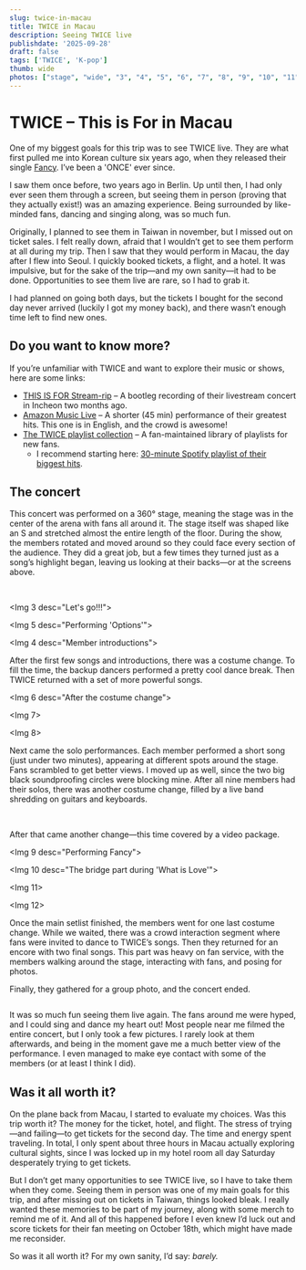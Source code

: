 ```yaml
---
slug: twice-in-macau
title: TWICE in Macau
description: Seeing TWICE live
publishdate: '2025-09-28'
draft: false
tags: ['TWICE', 'K-pop']
thumb: wide
photos: ["stage", "wide", "3", "4", "5", "6", "7", "8", "9", "10", "11", "12", "mina", "nayeon", "end"]
---
```

# TWICE – This is For in Macau

One of my biggest goals for this trip was to see TWICE live. They are what first pulled me into Korean culture six years ago, when they released their single [Fancy](https://www.youtube.com/watch?v=kOHB85vDuow). I’ve been a 'ONCE' ever since.  

I saw them once before, two years ago in Berlin. Up until then, I had only ever seen them through a screen, but seeing them in person (proving that they actually exist!) was an amazing experience. Being surrounded by like-minded fans, dancing and singing along, was so much fun.  

Originally, I planned to see them in Taiwan in november, but I missed out on ticket sales. I felt really down, afraid that I wouldn’t get to see them perform at all during my trip. Then I saw that they would perform in Macau, the day after I flew into Seoul. I quickly booked tickets, a flight, and a hotel. It was impulsive, but for the sake of the trip—and my own sanity—it had to be done. Opportunities to see them live are rare, so I had to grab it.  

I had planned on going both days, but the tickets I bought for the second day never arrived (luckily I got my money back), and there wasn’t enough time left to find new ones.  

## Do you want to know more?
If you’re unfamiliar with TWICE and want to explore their music or shows, here are some links:  
- [THIS IS FOR Stream-rip](https://www.youtube.com/watch?v=-BVXOoeJWsU) – A bootleg recording of their livestream concert in Incheon two months ago.  
- [Amazon Music Live](https://www.youtube.com/watch?v=XjT6TRt_WJA) – A shorter (45 min) performance of their greatest hits. This one is in English, and the crowd is awesome!  
- [The TWICE playlist collection](https://linktr.ee/chronologyplaylists) – A fan-maintained library of playlists for new fans.  
  - I recommend starting here: [30-minute Spotify playlist of their biggest hits](https://open.spotify.com/playlist/7o8wviIGuUOJSAuDwx5Roy?pi=Bkoas5GZQWC7o).  

## The concert
This concert was performed on a 360° stage, meaning the stage was in the center of the arena with fans all around it. The stage itself was shaped like an S and stretched almost the entire length of the floor. During the show, the members rotated and moved around so they could face every section of the audience. They did a great job, but a few times they turned just as a song’s highlight began, leaving us looking at their backs—or at the screens above.  

<Img stage desc="The stage from above">

<Img wide desc="My view from 'the pit' before it started">

<Img 3 desc="Let's go!!!">

<Img 5 desc="Performing 'Options'">

<Img 4 desc="Member introductions">

After the first few songs and introductions, there was a costume change. To fill the time, the backup dancers performed a pretty cool dance break. Then TWICE returned with a set of more powerful songs.  

<Img 6 desc="After the costume change">

<Img 7>

<Img 8>

Next came the solo performances. Each member performed a short song (just under two minutes), appearing at different spots around the stage. Fans scrambled to get better views. I moved up as well, since the two big black soundproofing circles were blocking mine. After all nine members had their solos, there was another costume change, filled by a live band shredding on guitars and keyboards.  

<Img nayeon desc="Nayeon performing 'MEEEEEE'">

<Img mina desc="Mina performing 'Stonecold'">

After that came another change—this time covered by a video package.  

<Img 9 desc="Performing Fancy">

<Img 10 desc="The bridge part during 'What is Love'">

<Img 11>

<Img 12>

Once the main setlist finished, the members went for one last costume change. While we waited, there was a crowd interaction segment where fans were invited to dance to TWICE’s songs. Then they returned for an encore with two final songs. This part was heavy on fan service, with the members walking around the stage, interacting with fans, and posing for photos.  

Finally, they gathered for a group photo, and the concert ended.  

<Img end>

It was so much fun seeing them live again. The fans around me were hyped, and I could sing and dance my heart out! Most people near me filmed the entire concert, but I only took a few pictures. I rarely look at them afterwards, and being in the moment gave me a much better view of the performance. I even managed to make eye contact with some of the members (or at least I think I did).  

## Was it all worth it?
On the plane back from Macau, I started to evaluate my choices. Was this trip worth it? The money for the ticket, hotel, and flight. The stress of trying—and failing—to get tickets for the second day. The time and energy spent traveling. In total, I only spent about three hours in Macau actually exploring cultural sights, since I was locked up in my hotel room all day Saturday desperately trying to get tickets.  

But I don’t get many opportunities to see TWICE live, so I have to take them when they come. Seeing them in person was one of my main goals for this trip, and after missing out on tickets in Taiwan, things looked bleak. I really wanted these memories to be part of my journey, along with some merch to remind me of it. And all of this happened before I even knew I’d luck out and score tickets for their fan meeting on October 18th, which might have made me reconsider. 

So was it all worth it? For my own sanity, I’d say: *barely.*  
